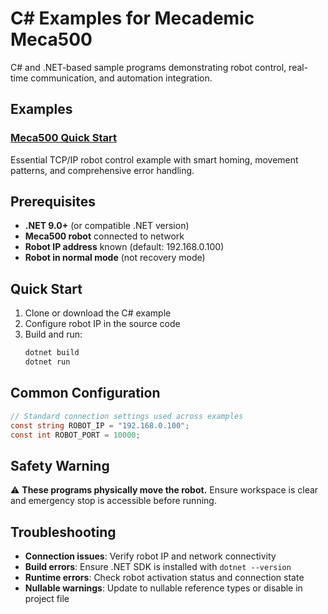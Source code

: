 # C# Examples for Mecademic Meca500

C# and .NET-based sample programs demonstrating robot control, real-time communication, and automation integration.

## Examples

### [Meca500 Quick Start](./Meca500-Quickstart/)
Essential TCP/IP robot control example with smart homing, movement patterns, and comprehensive error handling.

## Prerequisites

- **.NET 9.0+** (or compatible .NET version)
- **Meca500 robot** connected to network
- **Robot IP address** known (default: 192.168.0.100)
- **Robot in normal mode** (not recovery mode)

## Quick Start

1. Clone or download the C# example
2. Configure robot IP in the source code
3. Build and run:
   ```bash
   dotnet build
   dotnet run
   ```

## Common Configuration

```csharp
// Standard connection settings used across examples
const string ROBOT_IP = "192.168.0.100";
const int ROBOT_PORT = 10000;
```

## Safety Warning

⚠️ **These programs physically move the robot.** Ensure workspace is clear and emergency stop is accessible before running.

## Troubleshooting

- **Connection issues**: Verify robot IP and network connectivity
- **Build errors**: Ensure .NET SDK is installed with `dotnet --version`
- **Runtime errors**: Check robot activation status and connection state
- **Nullable warnings**: Update to nullable reference types or disable in project file